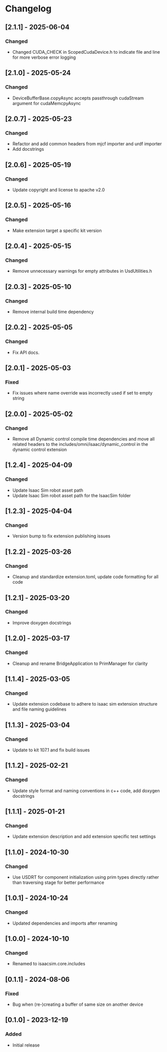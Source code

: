 # Changelog
## [2.1.1] - 2025-06-04
### Changed
- Changed CUDA_CHECK in ScopedCudaDevice.h to indicate file and line for more verbose error logging

## [2.1.0] - 2025-05-24
### Changed
- DeviceBufferBase<T>.copyAsync accepts passthrough cudaStream argument for cudaMemcpyAsync

## [2.0.7] - 2025-05-23
### Changed
- Refactor and add common headers from mjcf importer and urdf importer
- Add docstrings

## [2.0.6] - 2025-05-19
### Changed
- Update copyright and license to apache v2.0

## [2.0.5] - 2025-05-16
### Changed
- Make extension target a specific kit version

## [2.0.4] - 2025-05-15
### Changed
- Remove unnecessary warnings for empty attributes in UsdUtilities.h

## [2.0.3] - 2025-05-10
### Changed
- Remove internal build time dependency

## [2.0.2] - 2025-05-05
### Changed
- Fix API docs.

## [2.0.1] - 2025-05-03
### Fixed
- Fix issues where name override was incorrectly used if set to empty string

## [2.0.0] - 2025-05-02
### Changed
- Remove all Dynamic control compile time dependencies and move all related headers to the includes/omni/isaac/dynamic_control in the dynamic control extension

## [1.2.4] - 2025-04-09
### Changed
- Update Isaac Sim robot asset path
- Update Isaac Sim robot asset path for the IsaacSim folder

## [1.2.3] - 2025-04-04
### Changed
- Version bump to fix extension publishing issues

## [1.2.2] - 2025-03-26
### Changed
- Cleanup and standardize extension.toml, update code formatting for all code

## [1.2.1] - 2025-03-20
### Changed
- Improve doxygen docstrings

## [1.2.0] - 2025-03-17
### Changed
- Cleanup and rename BridgeApplication to PrimManager for clarity

## [1.1.4] - 2025-03-05
### Changed
- Update extension codebase to adhere to isaac sim extension structure and file naming  guidelines

## [1.1.3] - 2025-03-04
### Changed
- Update to kit 107.1 and fix build issues

## [1.1.2] - 2025-02-21
### Changed
- Update style format and naming conventions in c++ code, add doxygen docstrings

## [1.1.1] - 2025-01-21
### Changed
- Update extension description and add extension specific test settings

## [1.1.0] - 2024-10-30
### Changed
- Use USDRT for component initialization using prim types directly rather than traversing stage for better performance

## [1.0.1] - 2024-10-24
### Changed
- Updated dependencies and imports after renaming

## [1.0.0] - 2024-10-10
### Changed
- Renamed to isaacsim.core.includes

## [0.1.1] - 2024-08-06
### Fixed
- Bug when (re-)creating a buffer of same size on another device

## [0.1.0] - 2023-12-19
### Added
- Initial release
